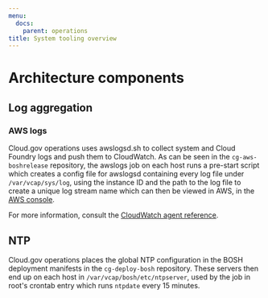 ```yaml
---
menu:
  docs:
    parent: operations
title: System tooling overview
---
```




# Architecture components

## Log aggregation
### AWS logs

Cloud.gov operations uses awslogsd.sh to collect system and Cloud Foundry logs and push them to CloudWatch. As can be seen in the `cg-aws-boshrelease` repository, the awslogs job on each host runs a pre-start script which creates a config file for awslogsd containing every log file under `/var/vcap/sys/log`, using the instance ID and the path to the log file to create a unique log stream name which can then be viewed in AWS,  in the [AWS console](https://console.amazonaws-us-gov.com/cloudwatch).

For more information, consult the [CloudWatch agent reference](http://docs.aws.amazon.com/AmazonCloudWatch/latest/logs/AgentReference.html).

## NTP

Cloud.gov operations places the global NTP configuration in the BOSH deployment manifests in the `cg-deploy-bosh` repository. These servers then end up on each host in `/var/vcap/bosh/etc/ntpserver`, used by the job in root's crontab entry which runs `ntpdate` every 15 minutes.

